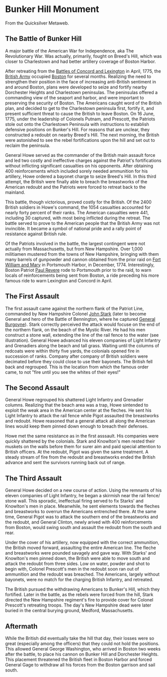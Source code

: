 
# Bunker Hill Monument

From the Quicksilver Metaweb.


## The Battle of Bunker Hill


A major battle of the American War for Independence, aka The Revolutionary War. Was actually, primarily, fought on Breed's Hill, which was closer to Charlestown and had better artillery coverage of Boston Harbor.

After retreating from the [Battles of Concord and Lexington](/battles-of-concord-and-lexington) in April, 1775, the [British Army](/british-army) occupied [Boston](/boston) for several months. Realizing the need to strengthen their position in the face of increasing anti-British sentiment in and around Boston, plans were developed to seize and fortify nearby Dorchester Heights and Charlestown peninsulas. The peninsulas offered a commanding view of the seaport and harbor, and were important to preserving the security of Boston. The Americans caught word of the British plan, and decided to get to the Charlestown peninsula first, fortify it, and present sufficient threat to cause the British to leave Boston. On 16 June, 1775, under the leadership of Colonels Putnam, and Prescott, the Patriots stole out onto the Charlestown Peninsula with instructions to establish defensive positions on Bunker's Hill. For reasons that are unclear, they constructed a redoubt on nearby Breed's Hill. The next morning, the British were astonished to see the rebel fortifications upon the hill and set out to reclaim the peninsula.

General Howe served as the commander of the British main assault force and led two costly and ineffective charges against the Patriot's fortifications without inflicting significant casualties on his opponents. After obtaining 400 reinforcements which included sorely needed ammunition for his artillery, Howe ordered a bayonet charge to seize Breed's Hill. In this third attempt, the British were finally able to breach the breastworks of the American redoubt and the Patriots were forced to retreat back to the mainland.

This battle, though victorious, proved costly for the British. Of the 2400 British soldiers in Howe's command, the 1054 casualties accounted for nearly forty percent of their ranks. The American casualties were 441, including 30 captured, with most being inflicted during the retreat. The battle served to prove to the American people that the British Army was not invincible. It became a symbol of national pride and a rally point of resistance against British rule.

Of the Patriots involved in the battle, the largest contingent were not actually from Massachusetts, but from New Hampshire. Over 1,000 militiamen mustered from the towns of New Hampshire, bringing with them many barrels of gunpowder and cannon obtained from the prior raid on [Fort William and Mary](/fort-william-and-mary) in Portsmouth Harbor, in December, 1774. Interestingly, Boston Patriot [Paul Revere](/paul-revere) rode to Portsmouth prior to the raid, to warn locals of reinforcements being sent from Boston, a ride preceding his more famous ride to warn Lexington and Concord in April.

## The First Assault


The first assault came against the northern flank of the Patriot Line, commanded by New Hampshire Colonel [John Stark](/john-stark) (later to become General and hero of the Battle of Bennington, where he captured [General Burgoyne](/general-burgoyne)). Stark correctly perceived the attack would focuse on the end of the northern flank, on the beach of the Mystic River. He had his men construct a stone wall, extending the line of the rail fence to the water (see illustration). General Howe advanced his eleven companies of Light Infantry and Grenadiers along the beach and tall grass. Waiting until the columns of redcoats were within thirty five yards, the colonials opened fire in succession of ranks. Company after company of British soldiers were decimated before they could close to use their bayonets. The British fell back and regrouped. This is the location from which the famous order came, to not "fire until you see the whites of their eyes!"

## The Second Assault


General Howe regrouped his shattered Light Infantry and Grenadier columns. Realizing that the beach area was a trap, Howe sintended to exploit the weak area in the American center at the fleches. He sent his Light Infantry to attack the rail fence while Pigot assaulted the breastworks and redoubt. Howe reasoned that a general attack all along the American lines would keep them pinned down enough to breach their defenses.

Howe met the same resistance as in the first asssault. His companies were quickly shattered by the colonials. Stark and Knowlton's men rested their muskets on the walls before them for surer aim and paid special attention to British officers. At the redoubt, Pigot was given the same treatment. A steady stream of fire from the redoubt and breastworks ended the British advance and sent the survivors running back out of range.

## The Third Assault


General Howe decided on a new course of action. Using the remnants of his eleven companies of Light Infantry, he began a skirmish near the rail fence/ stone wall. This sporadic, ineffectual firing served to fix Starks' and Knowlton's men in place. Meanwhile, he sent elements towards the fleches and breastworks to overrun the Americans entrenched there. At the same time, General Pigot was to attack the southern end of the breastworks and the redoubt, and General Clinton, newly arived with 400 reinforcements from Boston, would swing south and assault the redoubt from the south and rear.

Under the cover of his artillery, now equipped with the correct ammunition, the British moved forward, assaulting the entire American line. The fleche and breastworks were pounded savagely and gave way. With Starks' and Knowlton's men pinned down, the British were able to move south and attack the redoubt from three sides. Low on water, powder and shot to begin with, Colonel Prescott's men in the redoubt soon ran out of ammunition and the redoubt was breached. The Americans, largely without bayonets, were no match for the charging British Infantry, and retreated.

The British pursued the withdrawing Americans to Bunker's Hill, which they fortified. Later in the battle, as the rebels were forced from the hill, Stark directed the New Hampshire regiment's fire to provide cover for Colonel Prescott's retreating troops. The day's New Hampshire dead were later buried in the central burying ground, Medford, Massachusetts.

## Aftermath


While the British did eventually take the hill that day, their losses were so great (especially among the officers) that they could not hold the positions. This allowed General George Washington, who arrived in Boston two weeks after the battle, to place his cannon on Bunker Hill and Dorchester Heights. This placement threatened the British fleet in Boston Harbor and forced General Gage to withdraw all his forces from the Boston garrison and sail south.
